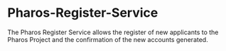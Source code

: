 # Pharos-Register-Service

The Pharos Register Service allows the register of new applicants to the Pharos Project and the confirmation of the new accounts generated.
